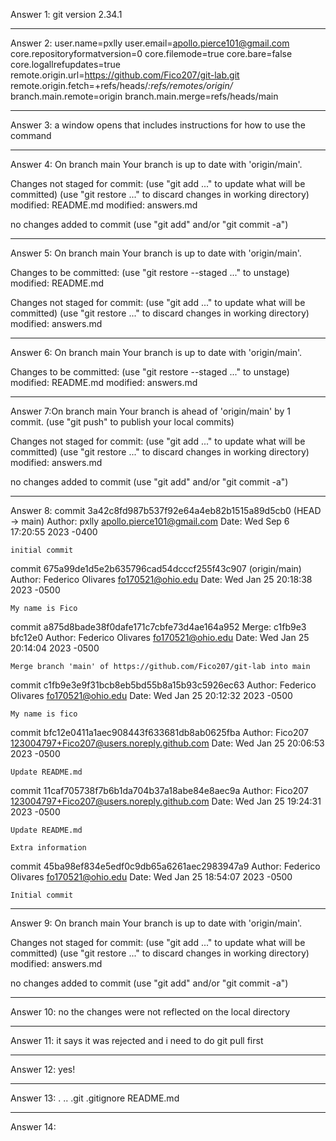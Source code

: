Answer 1: git version 2.34.1

------------------------------------------------------------------

Answer 2: user.name=pxlly
user.email=apollo.pierce101@gmail.com
core.repositoryformatversion=0
core.filemode=true
core.bare=false
core.logallrefupdates=true
remote.origin.url=https://github.com/Fico207/git-lab.git
remote.origin.fetch=+refs/heads/*:refs/remotes/origin/*
branch.main.remote=origin
branch.main.merge=refs/heads/main

------------------------------------------------------------------

Answer 3: a window opens that includes instructions for how to use the command

------------------------------------------------------------------

Answer 4: On branch main
Your branch is up to date with 'origin/main'.

Changes not staged for commit:
  (use "git add <file>..." to update what will be committed)
  (use "git restore <file>..." to discard changes in working directory)
	modified:   README.md
	modified:   answers.md

no changes added to commit (use "git add" and/or "git commit -a")

------------------------------------------------------------------

Answer 5: On branch main
Your branch is up to date with 'origin/main'.

Changes to be committed:
  (use "git restore --staged <file>..." to unstage)
	modified:   README.md

Changes not staged for commit:
  (use "git add <file>..." to update what will be committed)
  (use "git restore <file>..." to discard changes in working directory)
	modified:   answers.md

------------------------------------------------------------------

Answer 6: On branch main
Your branch is up to date with 'origin/main'.

Changes to be committed:
  (use "git restore --staged <file>..." to unstage)
	modified:   README.md
	modified:   answers.md

------------------------------------------------------------------

Answer 7:On branch main
Your branch is ahead of 'origin/main' by 1 commit.
  (use "git push" to publish your local commits)

Changes not staged for commit:
  (use "git add <file>..." to update what will be committed)
  (use "git restore <file>..." to discard changes in working directory)
	modified:   answers.md

no changes added to commit (use "git add" and/or "git commit -a")

------------------------------------------------------------------

Answer 8: commit 3a42c8fd987b537f92e64a4eb82b1515a89d5cb0 (HEAD -> main)
Author: pxlly <apollo.pierce101@gmail.com>
Date:   Wed Sep 6 17:20:55 2023 -0400

    initial commit

commit 675a99de1d5e2b635796cad54dcccf255f43c907 (origin/main)
Author: Federico Olivares <fo170521@ohio.edu>
Date:   Wed Jan 25 20:18:38 2023 -0500

    My name is Fico

commit a875d8bade38f0dafe171c7cbfe73d4ae164a952
Merge: c1fb9e3 bfc12e0
Author: Federico Olivares <fo170521@ohio.edu>
Date:   Wed Jan 25 20:14:04 2023 -0500

    Merge branch 'main' of https://github.com/Fico207/git-lab into main

commit c1fb9e3e9f31bcb8eb5bd55b8a15b93c5926ec63
Author: Federico Olivares <fo170521@ohio.edu>
Date:   Wed Jan 25 20:12:32 2023 -0500

    My name is fico

commit bfc12e0411a1aec908443f633681db8ab0625fba
Author: Fico207 <123004797+Fico207@users.noreply.github.com>
Date:   Wed Jan 25 20:06:53 2023 -0500

    Update README.md

commit 11caf705738f7b6b1da704b37a18abe84e8aec9a
Author: Fico207 <123004797+Fico207@users.noreply.github.com>
Date:   Wed Jan 25 19:24:31 2023 -0500

    Update README.md
    
    Extra information

commit 45ba98ef834e5edf0c9db65a6261aec2983947a9
Author: Federico Olivares <fo170521@ohio.edu>
Date:   Wed Jan 25 18:54:07 2023 -0500

    Initial commit

------------------------------------------------------------------

Answer 9: On branch main
Your branch is up to date with 'origin/main'.

Changes not staged for commit:
  (use "git add <file>..." to update what will be committed)
  (use "git restore <file>..." to discard changes in working directory)
	modified:   answers.md

no changes added to commit (use "git add" and/or "git commit -a")

------------------------------------------------------------------

Answer 10: no the changes were not reflected on the local directory

------------------------------------------------------------------

Answer 11: it says it was rejected and i need to do git pull first

------------------------------------------------------------------

Answer 12: yes!

------------------------------------------------------------------

Answer 13: .  ..  .git  .gitignore  README.md

------------------------------------------------------------------

Answer 14: 